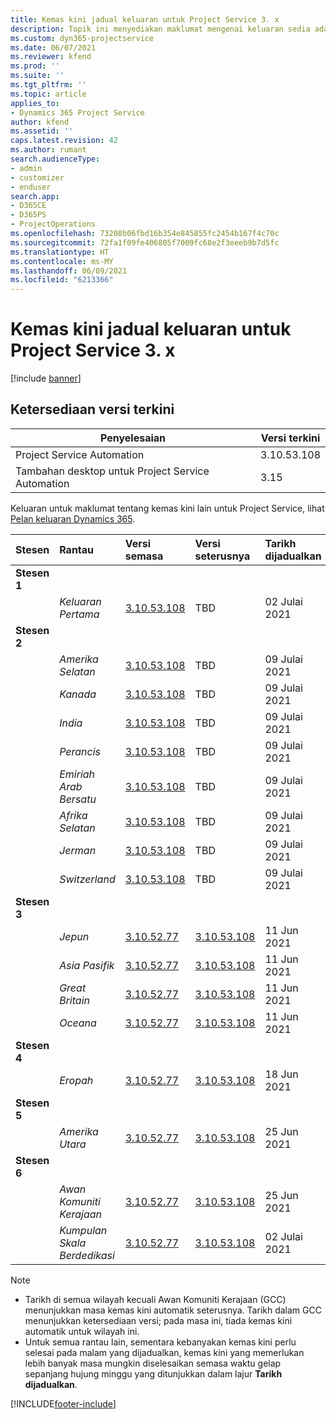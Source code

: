 ```yaml
---
title: Kemas kini jadual keluaran untuk Project Service 3. x
description: Topik ini menyediakan maklumat mengenai keluaran sedia ada dan akan datang bagi Dynamics 365 Project Service Automation.
ms.custom: dyn365-projectservice
ms.date: 06/07/2021
ms.reviewer: kfend
ms.prod: ''
ms.suite: ''
ms.tgt_pltfrm: ''
ms.topic: article
applies_to:
- Dynamics 365 Project Service
author: kfend
ms.assetid: ''
caps.latest.revision: 42
ms.author: rumant
search.audienceType:
- admin
- customizer
- enduser
search.app:
- D365CE
- D365PS
- ProjectOperations
ms.openlocfilehash: 73208b06fbd16b354e845855fc2454b167f4c70c
ms.sourcegitcommit: 72fa1f09fe406805f7009fc68e2f3eeeb9b7d5fc
ms.translationtype: HT
ms.contentlocale: ms-MY
ms.lasthandoff: 06/09/2021
ms.locfileid: "6213366"
---
```

# <a name="update-release-schedule-for-project-service-3x"></a>Kemas kini jadual keluaran untuk Project Service 3. x

[!include [banner](../includes/psa-now-project-operations.md)]

## <a name="latest-version-availability"></a>Ketersediaan versi terkini

| Penyelesaian  | Versi terkini |
|-------|----|
| Project Service Automation    | 3.10.53.108 |
| Tambahan desktop untuk Project Service Automation                | 3.15          |

Keluaran untuk maklumat tentang kemas kini lain untuk Project Service, lihat [Pelan keluaran Dynamics 365](/dynamics365/release-plans/). 

| Stesen  | Rantau | Versi semasa | Versi seterusnya |  Tarikh dijadualkan
| :---   | :---   | :---   | :---   |:---   |         
|<strong>Stesen 1</strong> | |  |  | |
| | <i>Keluaran Pertama</i> | [3.10.53.108](whats-new-ur-32.md) | TBD | 02 Julai 2021
|<strong>Stesen 2</strong> | |  |  | |
| | <i>Amerika Selatan</i> | [3.10.53.108](whats-new-ur-32.md) | TBD | 09 Julai 2021
| | <i>Kanada</i> | [3.10.53.108](whats-new-ur-32.md) | TBD | 09 Julai 2021
| | <i>India</i> | [3.10.53.108](whats-new-ur-32.md) | TBD | 09 Julai 2021
| | <i>Perancis</i> | [3.10.53.108](whats-new-ur-32.md) | TBD | 09 Julai 2021
| | <i>Emiriah Arab Bersatu</i> | [3.10.53.108](whats-new-ur-32.md) | TBD | 09 Julai 2021
| | <i>Afrika Selatan</i> | [3.10.53.108](whats-new-ur-32.md) | TBD | 09 Julai 2021
| | <i>Jerman</i> | [3.10.53.108](whats-new-ur-32.md) | TBD | 09 Julai 2021
| | <i>Switzerland</i> | [3.10.53.108](whats-new-ur-32.md) | TBD | 09 Julai 2021
|<strong>Stesen 3</strong> | |  |  | |
| | <i>Jepun</i> | [3.10.52.77](whats-new-ur-31.md) | [3.10.53.108](whats-new-ur-32.md) | 11 Jun 2021
| | <i>Asia Pasifik</i> | [3.10.52.77](whats-new-ur-31.md) | [3.10.53.108](whats-new-ur-32.md) | 11 Jun 2021
| | <i>Great Britain</i> | [3.10.52.77](whats-new-ur-31.md) | [3.10.53.108](whats-new-ur-32.md) | 11 Jun 2021
| | <i>Oceana</i> | [3.10.52.77](whats-new-ur-31.md) | [3.10.53.108](whats-new-ur-32.md) | 11 Jun 2021
|<strong>Stesen 4</strong> | |  |  | |
| | <i>Eropah</i> | [3.10.52.77](whats-new-ur-31.md) | [3.10.53.108](whats-new-ur-32.md) | 18 Jun 2021
|<strong>Stesen 5</strong> | |  |  | |
| | <i>Amerika Utara</i> | [3.10.52.77](whats-new-ur-31.md) | [3.10.53.108](whats-new-ur-32.md) | 25 Jun 2021
|<strong>Stesen 6</strong> | |  |  | |
| | <i>Awan Komuniti Kerajaan</i> | [3.10.52.77](whats-new-ur-31.md) | [3.10.53.108](whats-new-ur-32.md) | 25 Jun 2021
| | <i>Kumpulan Skala Berdedikasi</i> | [3.10.52.77](whats-new-ur-31.md) | [3.10.53.108](whats-new-ur-32.md) | 02 Julai 2021

>[!Note]
> - Tarikh di semua wilayah kecuali Awan Komuniti Kerajaan (GCC) menunjukkan masa kemas kini automatik seterusnya. Tarikh dalam GCC menunjukkan ketersediaan versi; pada masa ini, tiada kemas kini automatik untuk wilayah ini.
> - Untuk semua rantau lain, sementara kebanyakan kemas kini perlu selesai pada malam yang dijadualkan, kemas kini yang memerlukan lebih banyak masa mungkin diselesaikan semasa waktu gelap sepanjang hujung minggu yang ditunjukkan dalam lajur **Tarikh dijadualkan**.


[!INCLUDE[footer-include](../includes/footer-banner.md)]
